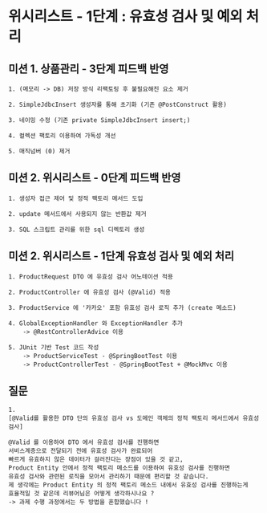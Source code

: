 # 위시리스트 - 1단계 : 유효성 검사 및 예외 처리

## 미션 1. 상품관리 - 3단계 피드백 반영
    1. (메모리 -> DB) 저장 방식 리팩토링 후 불필요해진 요소 제거

    2. SimpleJdbcInsert 생성자를 통해 초기화 (기존 @PostConstruct 활용)

    3. 네이밍 수정 (기존 private SimpleJdbcInsert insert;)

    4. 컬렉션 팩토리 이용하여 가독성 개선

    5. 매직넘버 (0) 제거


## 미션 2. 위시리스트 - 0단계 피드백 반영
    1. 생성자 접근 제어 및 정적 팩토리 메서드 도입

    2. update 메서드에서 사용되지 않는 반환값 제거

    3. SQL 스크립트 관리를 위한 sql 디렉토리 생성


## 미션 2. 위시리스트 - 1단계 유효성 검사 및 예외 처리
    1. ProductRequest DTO 에 유효성 검사 어노테이션 적용

    2. ProductController 에 유효성 검사 (@Valid) 적용

    3. ProductService 에 '카카오' 포함 유효성 검사 로직 추가 (create 메소드)

    4. GlobalExceptionHandler 와 ExceptionHandler 추가
        -> @RestControllerAdvice 이용

    5. JUnit 기반 Test 코드 작성 
        -> ProductServiceTest - @SpringBootTest 이용
        -> ProductControllerTest - @SpringBootTest + @MockMvc 이용


## 질문
    1. 
    [@Valid를 활용한 DTO 단의 유효성 검사 vs 도메인 객체의 정적 팩토리 메서드에서 유효성 검사]

    @Valid 를 이용하여 DTO 에서 유효성 검사를 진행하면 
    서비스계층으로 전달되기 전에 유효성 검사가 완료되어 
    빠르게 유효하지 않은 데이터가 걸러진다는 장점이 있을 것 같고,
    Product Entity 안에서 정적 팩토리 메소드를 이용하여 유효성 검사를 진행하면
    유효성 검사와 관련된 로직을 모아서 관리하기 때문에 편리할 것 같습니다.
    제 생각에는 Product Entity 의 정적 팩토리 메소드 내에서 유효성 검사를 진행하는게 
    효율적일 것 같은데 리뷰어님은 어떻게 생각하시나요 ?
    -> 과제 수행 과정에서는 두 방법을 혼합했습니다 !













    